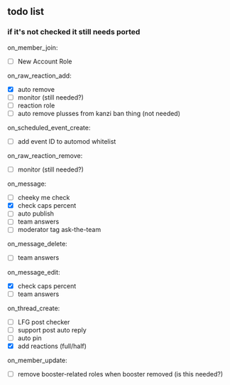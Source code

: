 ## todo list
### if it's not checked it still needs ported

on_member_join:
- [ ] New Account Role

on_raw_reaction_add:
- [x] auto remove 
- [ ] monitor (still needed?)
- [ ] reaction role
- [ ] auto remove plusses from kanzi ban thing (not needed)

on_scheduled_event_create:
- [ ] add event ID to automod whitelist

on_raw_reaction_remove:
- [ ] monitor (still needed?)

on_message:
- [ ] cheeky me check
- [x] check caps percent
- [ ] auto publish
- [ ] team answers
- [ ] moderator tag ask-the-team

on_message_delete:
- [ ] team answers

on_message_edit:
- [x] check caps percent
- [ ] team answers

on_thread_create:
- [ ] LFG post checker
- [ ] support post auto reply
- [ ] auto pin
- [x] add reactions (full/half)

on_member_update:
- [ ] remove booster-related roles when booster removed (is this needed?)
